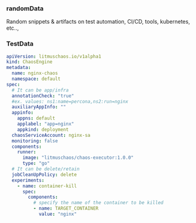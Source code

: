 ### randomData

Random snippets & artifacts on test automation, CI/CD, tools, kubernetes, etc..,

### TestData

[embedmd]:# (https://raw.githubusercontent.com/ksatchit/talk-chaos/master/sample-engine.yaml yaml) 
```yaml
apiVersion: litmuschaos.io/v1alpha1
kind: ChaosEngine
metadata:
  name: nginx-chaos
  namespace: default
spec:
  # It can be app/infra
  annotationCheck: "true"
  #ex. values: ns1:name=percona,ns2:run=nginx
  auxiliaryAppInfo: ""
  appinfo:
    appns: default
    applabel: "app=nginx"
    appkind: deployment
  chaosServiceAccount: nginx-sa
  monitoring: false
  components:
    runner:
      image: "litmuschaos/chaos-executor:1.0.0"
      type: "go"
  # It can be delete/retain
  jobCleanUpPolicy: delete
  experiments:
    - name: container-kill
      spec:
        components:
          # specify the name of the container to be killed
          - name: TARGET_CONTAINER
            value: "nginx"
```
